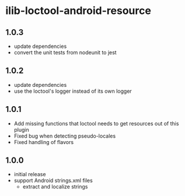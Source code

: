 # ilib-loctool-android-resource

## 1.0.3

-   update dependencies
-   convert the unit tests from nodeunit to jest

## 1.0.2

-   update dependencies
-   use the loctool's logger instead of its own logger

## 1.0.1

-   Add missing functions that loctool needs to get resources out of this plugin
-   Fixed bug when detecting pseudo-locales
-   Fixed handling of flavors

## 1.0.0

-   initial release
-   support Android strings.xml files
    -   extract and localize strings
